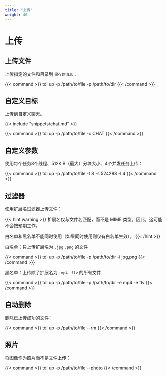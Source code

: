 ```yaml
---
title: "上传"
weight: 40
---
```


# 上传

## 上传文件

上传指定的文件和目录到 `保存的消息`：

{{< command >}}
tdl up -p /path/to/file -p /path/to/dir
{{< /command >}}

## 自定义目标

上传到自定义聊天。

{{< include "snippets/chat.md" >}}

{{< command >}}
tdl up -p /path/to/file -c CHAT
{{< /command >}}

## 自定义参数

使用每个任务8个线程、512KiB（最大）分块大小、4个并发任务上传：

{{< command >}}
tdl up -p /path/to/file -t 8 -s 524288 -l 4
{{< /command >}}

## 过滤器

使用扩展名过滤器上传文件：

{{< hint warning >}}
扩展名仅与文件名匹配，而不是 MIME 类型。因此，这可能不会按预期工作。

白名单和黑名单不能同时使用（如果同时使用则仅有白名单生效）。
{{< /hint >}}

白名单：只上传扩展名为 `.jpg` `.png` 的文件

{{< command >}}
tdl up -p /path/to/file -p /path/to/dir -i jpg,png
{{< /command >}}

黑名单：上传除了扩展名为 `.mp4` `.flv` 的所有文件

{{< command >}}
tdl up -p /path/to/file -p /path/to/dir -e mp4 -e flv
{{< /command >}}

## 自动删除

删除已上传成功的文件：

{{< command >}}
tdl up -p /path/to/file --rm
{{< /command >}}

## 照片

将图像作为照片而不是文件上传：

{{< command >}}
tdl up -p /path/to/file --photo
{{< /command >}}


